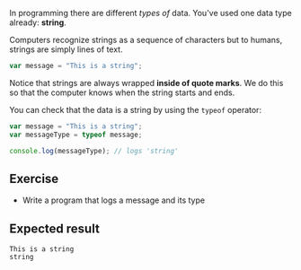 In programming there are different _types of_ data. You've used one data type already: **string**.

Computers recognize strings as a sequence of characters but to humans, strings are simply lines of text.

```js
var message = "This is a string";
```

Notice that strings are always wrapped **inside of quote marks**. We do this so that the computer knows when the string starts and ends.

You can check that the data is a string by using the `typeof` operator:

```js
var message = "This is a string";
var messageType = typeof message;

console.log(messageType); // logs 'string'
```

## Exercise

* Write a program that logs a message and its type

## Expected result

```
This is a string
string
```
